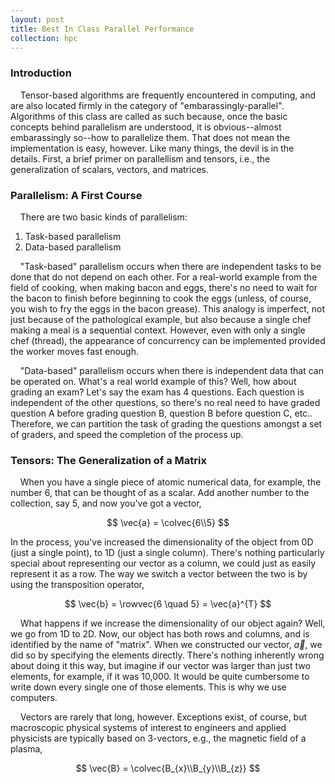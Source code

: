```yaml
---
layout: post
title: Best In Class Parallel Performance
collection: hpc
---
```

### Introduction
&nbsp;&nbsp;&nbsp;&nbsp;Tensor-based algorithms are frequently encountered in computing, and are also located firmly in the category of "embarassingly-parallel". Algorithms of this class are called as such because, once the basic concepts behind parallelism are understood, it is obvious--almost embarassingly so--how to parallelize them. That does not mean the implementation is easy, however. Like many things, the devil is in the details. First, a brief primer on parallellism and tensors, i.e., the generalization of scalars, vectors, and matrices. 

### Parallelism: A First Course 
&nbsp;&nbsp;&nbsp;&nbsp;There are two basic kinds of parallelism:
1. Task-based parallelism
2. Data-based parallelism

&nbsp;&nbsp;&nbsp;&nbsp;"Task-based" parallelism occurs when there are independent tasks to be done that do not depend on each other. For a real-world example from the field of cooking, when making bacon and eggs, there's no need to wait for the bacon to finish before beginning to cook the eggs (unless, of course, you wish to fry the eggs in the bacon grease). This analogy is imperfect, not just because of the pathological example, but also because a single chef making a meal is a sequential context. However, even with only a single chef (thread), the appearance of concurrency can be implemented provided the worker moves fast enough.  

&nbsp;&nbsp;&nbsp;&nbsp;"Data-based" parallelism occurs when there is independent data that can be operated on. What's a real world example of this? Well, how about grading an exam? Let's say the exam has 4 questions. Each question is independent of the other questions, so there's no real need to have graded question A before grading question B, question B before question C, etc.. Therefore, we can partition the task of grading the questions amongst a set of graders, and speed the completion of the process up.  

### Tensors: The Generalization of a Matrix 
&nbsp;&nbsp;&nbsp;&nbsp;When you have a single piece of atomic numerical data, for example, the number $6$, that can be thought of as a scalar. Add another number to the collection, say $5$, and now you've got a vector,

$$
\vec{a} = \colvec{6\\5}
$$

In the process, you've increased the dimensionality of the object from 0D (just a single point), to 1D (just a single column). There's nothing particularly special about representing our vector as a column, we could just as easily represent it as a row. The way we switch a vector between the two is by using the transposition operator,

$$
\vec{b} = \rowvec{6 \quad 5} = \vec{a}^{T}
$$

&nbsp;&nbsp;&nbsp;&nbsp;What happens if we increase the dimensionality of our object again? Well, we go from 1D to 2D. Now, our object has both rows and columns, and is identified by the name of "matrix". When we constructed our vector, $\vec{a}$, we did so by specifying the elements directly. There's nothing inherently wrong about doing it this way, but imagine if our vector was larger than just two elements, for example, if it was 10,000. It would be quite cumbersome to write down every single one of those elements. This is why we use computers.

&nbsp;&nbsp;&nbsp;&nbsp;Vectors are rarely that long, however. Exceptions exist, of course, but macroscopic physical systems of interest to engineers and applied physicists are typically based on 3-vectors, e.g., the magnetic field of a plasma,

$$
\vec{B} = \colvec{B_{x}\\B_{y}\\B_{z}}
$$

